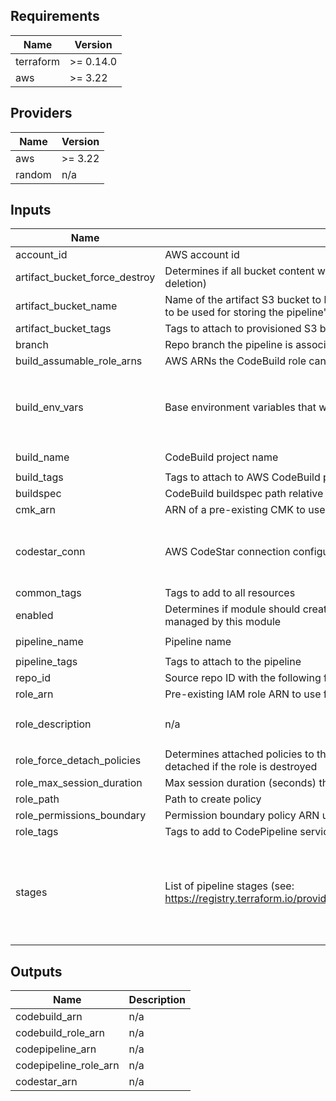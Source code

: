 <!-- BEGINNING OF PRE-COMMIT-TERRAFORM DOCS HOOK -->
## Requirements

| Name | Version |
|------|---------|
| terraform | >= 0.14.0 |
| aws | >= 3.22 |

## Providers

| Name | Version |
|------|---------|
| aws | >= 3.22 |
| random | n/a |

## Inputs

| Name | Description | Type | Default | Required |
|------|-------------|------|---------|:--------:|
| account\_id | AWS account id | `number` | n/a | yes |
| artifact\_bucket\_force\_destroy | Determines if all bucket content will be deleted if the bucket is deleted (error-free bucket deletion) | `bool` | `false` | no |
| artifact\_bucket\_name | Name of the artifact S3 bucket to be created or the name of a pre-existing bucket name to be used for storing the pipeline's artifacts | `any` | `null` | no |
| artifact\_bucket\_tags | Tags to attach to provisioned S3 bucket | `map(string)` | `{}` | no |
| branch | Repo branch the pipeline is associated with | `string` | `"master"` | no |
| build\_assumable\_role\_arns | AWS ARNs the CodeBuild role can assume | `list(string)` | `[]` | no |
| build\_env\_vars | Base environment variables that will be provided for each CodePipeline action build | <pre>list(object({<br>    name = string<br>    value = string<br>    type = optional(string)<br>  }))</pre> | `[]` | no |
| build\_name | CodeBuild project name | `string` | `"infrastructure-live-ci"` | no |
| build\_tags | Tags to attach to AWS CodeBuild project | `map(string)` | `{}` | no |
| buildspec | CodeBuild buildspec path relative to the source repo root directory | `string` | `null` | no |
| cmk\_arn | ARN of a pre-existing CMK to use for encrypting CodePipeline artifacts at rest | `string` | `null` | no |
| codestar\_conn | AWS CodeStar connection configuration used to define the source stage of the pipeline | <pre>object({<br>    name = string<br>    provider = string<br>  })</pre> | <pre>{<br>  "name": "github-conn",<br>  "provider": "GitHub"<br>}</pre> | no |
| common\_tags | Tags to add to all resources | `map(string)` | `{}` | no |
| enabled | Determines if module should create resources or destroy pre-existing resources managed by this module | `bool` | `true` | no |
| pipeline\_name | Pipeline name | `string` | `"infrastructure-live-ci-pipeline"` | no |
| pipeline\_tags | Tags to attach to the pipeline | `map(string)` | `{}` | no |
| repo\_id | Source repo ID with the following format: owner/repo | `string` | `null` | no |
| role\_arn | Pre-existing IAM role ARN to use for the CodePipeline | `string` | `null` | no |
| role\_description | n/a | `string` | `"Allows Amazon Codepipeline to call AWS services on your behalf"` | no |
| role\_force\_detach\_policies | Determines attached policies to the CodePipeline service roles should be forcefully detached if the role is destroyed | `bool` | `false` | no |
| role\_max\_session\_duration | Max session duration (seconds) the role can be assumed for | `number` | `3600` | no |
| role\_path | Path to create policy | `string` | `"/"` | no |
| role\_permissions\_boundary | Permission boundary policy ARN used for CodePipeline service role | `string` | `""` | no |
| role\_tags | Tags to add to CodePipeline service role | `map(string)` | `{}` | no |
| stages | List of pipeline stages (see: https://registry.terraform.io/providers/hashicorp/aws/latest/docs/resources/codepipeline) | <pre>list(object({<br>    name = string<br>    order = number<br>    paths = list(string)<br>    tf_plan_role_arn = optional(string)<br>    tf_apply_role_arn = optional(string)<br>  }))</pre> | n/a | yes |

## Outputs

| Name | Description |
|------|-------------|
| codebuild\_arn | n/a |
| codebuild\_role\_arn | n/a |
| codepipeline\_arn | n/a |
| codepipeline\_role\_arn | n/a |
| codestar\_arn | n/a |

<!-- END OF PRE-COMMIT-TERRAFORM DOCS HOOK -->